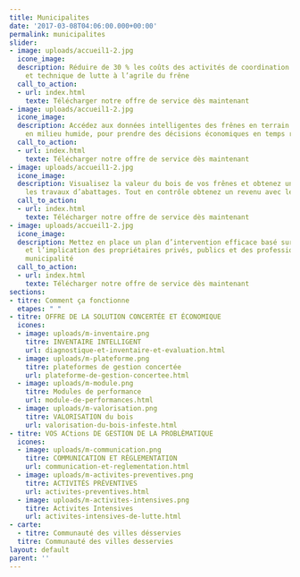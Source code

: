 ```yaml
---
title: Municipalites
date: '2017-03-08T04:06:00.000+00:00'
permalink: municipalites
slider:
- image: uploads/accueil1-2.jpg
  icone_image: 
  description: Réduire de 30 % les coûts des activités de coordination administrative
    et technique de lutte à l’agrile du frêne
  call_to_action:
  - url: index.html
    texte: Télécharger notre offre de service dès maintenant
- image: uploads/accueil1-2.jpg
  icone_image: 
  description: Accédez aux données intelligentes des frênes en terrain privé, en boisé,
    en milieu humide, pour prendre des décisions économiques en temps réel
  call_to_action:
  - url: index.html
    texte: Télécharger notre offre de service dès maintenant
- image: uploads/accueil1-2.jpg
  icone_image: 
  description: Visualisez la valeur du bois de vos frênes et obtenez un prix avant
    les travaux d’abattages. Tout en contrôle obtenez un revenu avec le bois
  call_to_action:
  - url: index.html
    texte: Télécharger notre offre de service dès maintenant
- image: uploads/accueil1-2.jpg
  icone_image: 
  description: Mettez en place un plan d’intervention efficace basé sur les besoins
    et l’implication des propriétaires privés, publics et des professionnels de votre
    municipalité
  call_to_action:
  - url: index.html
    texte: Télécharger notre offre de service dès maintenant
sections:
- titre: Comment ça fonctionne
  etapes: " "
- titre: OFFRE DE LA SOLUTION CONCERTÉE ET ÉCONOMIQUE
  icones:
  - image: uploads/m-inventaire.png
    titre: INVENTAIRE INTELLIGENT
    url: diagnostique-et-inventaire-et-evaluation.html
  - image: uploads/m-plateforme.png
    titre: plateformes de gestion concertée
    url: plateforme-de-gestion-concertee.html
  - image: uploads/m-module.png
    titre: Modules de performance
    url: module-de-performances.html
  - image: uploads/m-valorisation.png
    titre: VALORISATION du bois
    url: valorisation-du-bois-infeste.html
- titre: VOS ACtions DE GESTION DE LA PROBLÈMATIQUE
  icones:
  - image: uploads/m-communication.png
    titre: COMMUNICATION ET RÈGLEMENTATION
    url: communication-et-reglementation.html
  - image: uploads/m-activites-preventives.png
    titre: ACTIVITÉS PRÉVENTIVES
    url: activites-preventives.html
  - image: uploads/m-activites-intensives.png
    titre: Activites Intensives
    url: activites-intensives-de-lutte.html
- carte:
  - titre: Communauté des villes désservies
  titre: Communauté des villes desservies
layout: default
parent: ''
---
```


